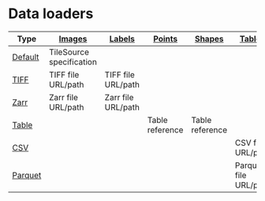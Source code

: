 # Data loaders

| Type                               | [Images](../data-types/images) | [Labels](../data-types/labels) | [Points](../data-types/points) | [Shapes](../data-types/shapes) | [Tables](../data-types/tables) |
| ---------------------------------- | ------------------------------ | ------------------------------ | ------------------------------ | ------------------------------ | ------------------------------ |
| [Default](../data-loaders/default) | TileSource specification       |                                |                                |                                |                                |
| [TIFF](../data-loaders/tiff)       | TIFF file URL/path             | TIFF file URL/path             |                                |                                |                                |
| [Zarr](../data-loaders/zarr)       | Zarr file URL/path             | Zarr file URL/path             |                                |                                |                                |
| [Table](../data-loaders/table)     |                                |                                | Table reference                | Table reference                |                                |
| [CSV](../data-loaders/csv)         |                                |                                |                                |                                | CSV file URL/path              |
| [Parquet](../data-loaders/parquet) |                                |                                |                                |                                | Parquet file URL/path          |
